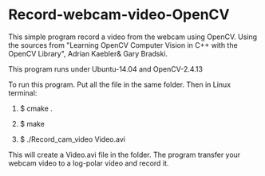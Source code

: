 # Record-webcam-video-OpenCV
This simple program record a video from the webcam using OpenCV.
Using the sources from "Learning OpenCV Computer Vision in C++ with the OpenCV Library", Adrian Kaebler& Gary Bradski.

This program runs under Ubuntu-14.04 and OpenCV-2.4.13

To run this program. Put all the file in the same folder. Then in Linux terminal:

1. $ cmake .

2. $ make

3. $ ./Record_cam_video Video.avi

This will create a Video.avi file in the folder. The program transfer your webcam video to a log-polar video and record it.
